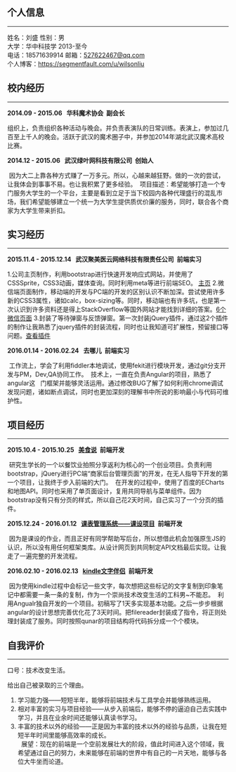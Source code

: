 ## 个人信息
---
姓名：刘盛 性别：男  
大学：华中科技学 2013-至今  
电话：18571639914 邮箱：527622467@qq.com  
个人博客：https://segmentfault.com/u/wilsonliu

## 校内经历
---

**2014.09 - 2015.06   华科魔术协会  副会长**

组织上，负责组织各种活动与晚会。并负责表演队的日常训练。表演上，参加过几百至上千人的晚会。活跃于武汉的魔术圈子中，并参加2014年湖北武汉魔术高校比赛。

**2014.12 - 2015.06   武汉绿叶网科技有限公司  创始人**

 因为大二上靠各种方式赚了一万多元。所以，心越来越狂野。做的一次的尝试，让我体会到事事不易。也让我积累了更多经验。
 项目描述：希望能够打造一个专门服务大学生的一个平台，主要是看到立足于当下校园内各种代理盛行的混乱市场，我们希望能够建立一个统一为大学生提供质优价廉的服务，同时，联合各个商家为大学生带来折扣。
## 实习经历
---

**2015.11.4 - 2015.12.14   武汉聚美医云网络科技有限责任公司  前端实习**

1.公司主页制作，利用bootstrap进行快速开发响应式网站，并使用了CSSSprite，CSS3动画，媒体查询。同时利用meta等进行前端SEO。 [主页](http://wilsonliu.cn/jumeiyi/mainPage/)
2.微信端页面制作，移动端的开发与PC端的开发的区别认识不断加深。尝试使用许多新的CSS3属性，诸如calc，box-sizing等。同时，移动端也有许多坑，也是第一次认识到许多资料还是得上StackOverflow等国外网站才能找到详细的答案。[6个微信页面](http://wilsonliu.cn/jumeiyi/wechatApp/)
3.封装了等待弹窗与反馈弹窗。第一次封装jQuery插件，通过这2个插件的制作让我熟悉了jquery插件的封装流程，同时也让我知道可扩展性，预留接口等问题。[查看插件](http://wilsonliu.cn/jumeiyi/jqueryPlugin/)

**2016.01.14 - 2016.02.24   去哪儿  前端实习**

 工作流上，学会了利用fiddler本地调试，使用fekit进行模块开发，通过git分支开发与PM，Dev,QA协同工作。
 技术上，一直在负责Angular的项目，熟悉了angular这   门框架并能够灵活运用。通过修改BUG了解了如何利用chrome调试发现问题，诸如断点调试，同时也更加深刻的理解书中所说的影响最小与代码可维护性。

## 项目经历
---

**2015.10.4 - 2015.10.25   [美食说](http://wilsonliu.cn/meishishuo/original/)  前端开发**

 研究生学长的一个以餐饮业拍照分享返利为核心的一个创业项目。负责利用bootstrap，jQuery进行PC端“商家后台管理页面”的开发，在无人指导下开发的第一个项目，让我终于步入前端的大门。
 在开发的过程中，使用了百度的ECharts和地图API。同时也采用了单页面设计，复用共同导航与菜单组件。因为bootstrap没有只有分页的样式，所以自己花2天时间，自己实习了一个分页的插件。

**2015.12.24 - 2016.01.12   [课表管理系统——课设项目](http://wilsonliu.cn/classSystem/classSystemCode/)  前端开发**

 因为是课设的作业，而且正好有同学帮助写后台，所以想借此机会加强原生JS的认识，所以没有用任何框架类库。从设计网页到共同制定API文档最后实现。让我走了一遍完整的开发流程。

**2016.02.10 - 2016.02.13   [kindle文字伴侣](http://wilsonliu.cn/kindleClipingDeal/html/)  前端开发**

 因为使用kindle过程中会标记一些文字，每次想把这些标记的文字复制到印象笔记中都需要一条一条的复制，作为一个崇尚技术改变生活的工科男~不能忍。
 利用Angualr独自开发的一个项目。初稿写了1天多实现基本功能。之后一步步根据angular的设计思想完善优化花了3天时间。把filereader封装成了指令，将正则处理封装成了服务。同时按照qunar的项目结构将代码拆分成一个个模块。

## 自我评价
---
口号：技术改变生活。

给出自己被录取的三个理由。
1. 学习能力强——短短半年，能够将前端技术与工具学会并能够熟练运用。  
2. 相对丰富的实习与项目经验——从步入前端后，能够不停的逼迫自己去实践中学习，并且在业余时间还能够认真读书学习。  
3. 丰富的技术以外的经验——正是因为丰富的技术以外的经验与品质，让我在短短半年时间里能够高效率的成长。  
 
展望：现在的前端是一个空前发展壮大的阶段，值此时间进入这个领域，我希望通过自己的努力，未来能够在前端的世界中有自己的一片天地，能够与各位大牛坐而论道。
